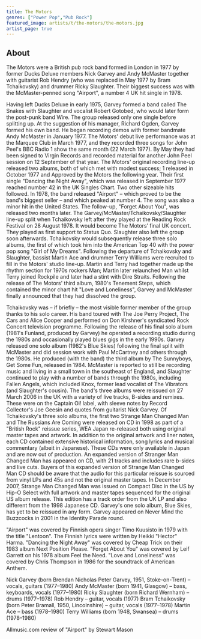 ```yaml
---
title: The Motors
genres: ["Power Pop","Pub Rock"]
featured_image: artists/t/the-motors/the-motors.jpg
artist_page: true
---
```

## About

The Motors were a British pub rock band formed in London in 1977 by former Ducks Deluxe members Nick Garvey and Andy McMaster together with guitarist Rob Hendry (who was replaced in May 1977 by Bram Tchaikovsky) and drummer Ricky Slaughter. Their biggest success was with the McMaster-penned song "Airport", a number 4 UK hit single in 1978.

Having left Ducks Deluxe in early 1975, Garvey formed a band called The Snakes with Slaughter and vocalist Robert Gotobed, who would later form the post-punk band Wire. The group released only one single before splitting up. At the suggestion of his manager, Richard Ogden, Garvey formed his own band. He began recording demos with former bandmate Andy McMaster in January 1977. The Motors' debut live performance was at the Marquee Club in March 1977, and they recorded three songs for John Peel's BBC Radio 1 show the same month (22 March 1977).
By May they had been signed to Virgin Records and recorded material for another John Peel session on 12 September of that year. The Motors' original recording line-up released two albums, both of which met with modest success; 1 released in October 1977 and Approved by the Motors the following year.
Their first single "Dancing the Night Away", which was released in September 1977 reached number 42 in the UK Singles Chart. Two other sizeable hits followed. In 1978, the band released "Airport" – which proved to be the band's biggest seller – and which peaked at number 4. The song was also a minor hit in the United States. The follow-up, "Forget About You", was released two months later.
The Garvey/McMaster/Tchaikovsky/Slaughter line-up split when Tchaikovsky left after they played at the Reading Rock Festival on 28 August 1978. It would become The Motors’ final UK concert. They played as first support to Status Quo. Slaughter also left the group soon afterwards. Tchaikovsky would subsequently release three solo albums, the first of which took him into the American Top 40 with the power pop song "Girl of My Dreams".
Following the departure of Tchaikovsky and Slaughter, bassist Martin Ace and drummer Terry Williams were recruited to fill in the Motors' studio line-up. Martin and Terry had together made up the rhythm section for 1970s rockers Man; Martin later relaunched Man whilst Terry joined Rockpile and later had a stint with Dire Straits.
Following the release of The Motors' third album, 1980's Tenement Steps, which contained the minor chart hit "Love and Loneliness", Garvey and McMaster finally announced that they had dissolved the group.

Tchaikovsky was – if briefly – the most visible former member of the group thanks to his solo career. His band toured with The Joe Perry Project, The Cars and Alice Cooper and performed on Don Kirshner's syndicated Rock Concert television programme. Following the release of his final solo album (1981's Funland, produced by Garvey) he operated a recording studio during the 1980s and occasionally played blues gigs in the early 1990s. Garvey released one solo album (1982's Blue Skies) following the final split with McMaster and did session work with Paul McCartney and others through the 1980s. He produced (with the band) the third album by The Sunnyboys, Get Some Fun, released in 1984. McMaster is reported to still be recording music and living in a small town in the southeast of England, and Slaughter continued to play with a number of bands through the 1980s, including Fallen Angels, which included Knox, former lead vocalist of The Vibrators (and Slaughter's cousin).
The band's three albums were reissued on 27 March 2006 in the UK with a variety of live tracks, B-sides and remixes. These were on the Captain Oi! label, with sleeve notes by Record Collector's Joe Geesin and  quotes from guitarist Nick Garvey.
Of Tchaikovsky's three solo albums, the first two Strange Man Changed Man and The Russians Are Coming were released on CD in 1998 as part of a "British Rock" reissue series, WEA Japan re-released both using original master tapes and artwork. In addition to the original artwork and liner notes, each CD contained extensive historical information, song lyrics and musical commentary (albeit in Japanese). These CDs were only available in Japan and are now out of production.
An expanded version of Stranger Man Changed Man has appeared on CD, with 21 tracks and includes rare b-sides and live cuts.  Buyers of this expanded version of Strange Man Changed Man CD should be aware that the audio for this particular reissue is sourced from vinyl LPs and 45s and not the original master tapes. In December 2007, Strange Man Changed Man was issued on Compact Disc in the US  by Hip-O Select with full artwork and master tapes sequenced for the original US album release. This edition has a track order from the UK LP and also different from the 1998 Japanese CD.
Garvey's one solo album, Blue Skies, has yet to be reissued in any form. Garvey appeared on Never Mind the Buzzcocks in 2001 in the Identity Parade round.

"Airport" was covered by Finnish opera singer Timo Kuusisto in 1979 with the title "Lentoon". The Finnish lyrics were written by Heikki "Hector" Harma.
"Dancing the Night Away" was covered by Cheap Trick on their 1983 album Next Position Please.
"Forget About You" was covered by Leif Garrett on his 1978 album Feel the Need.
"Love and Loneliness" was covered by Chris Thompson in 1986 for the soundtrack of American Anthem.

Nick Garvey (born Brendan Nicholas Peter Garvey, 1951, Stoke-on-Trent) – vocals, guitars (1977–1980)
Andy McMaster (born 1941, Glasgow) – bass, keyboards, vocals (1977–1980)
Ricky Slaughter (born Richard Wernham) – drums (1977–1978)
Rob Hendry – guitar, vocals (1977)
Bram Tchaikovsky (born Peter Bramall, 1950, Lincolnshire) – guitar, vocals (1977–1978)
Martin Ace – bass (1978–1980)
Terry Williams (born 1948, Swansea) – drums (1978–1980)

Allmusic.com review of "Airport" by Stewart Mason

